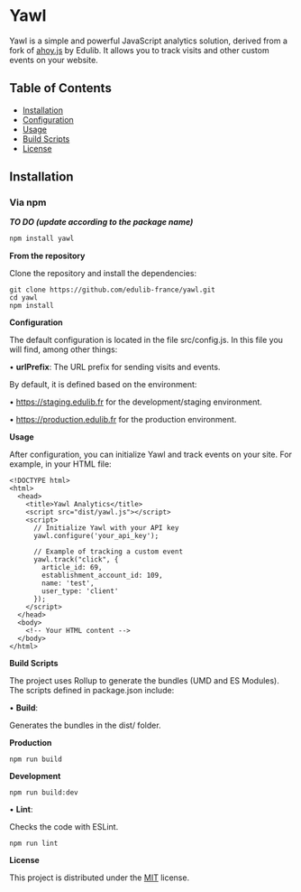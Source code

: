 # Yawl

Yawl is a simple and powerful JavaScript analytics solution, derived from a fork of [ahoy.js](https://github.com/edulib-france/yawl) by Edulib. It allows you to track visits and other custom events on your website.

## Table of Contents

- [Installation](#installation)
- [Configuration](#configuration)
- [Usage](#usage)
- [Build Scripts](#build-scripts)
- [License](#license)

## Installation

### Via npm

**_TO DO (update according to the package name)_**

```bash
npm install yawl
```

**From the repository**

Clone the repository and install the dependencies:

```
git clone https://github.com/edulib-france/yawl.git
cd yawl
npm install
```

**Configuration**

The default configuration is located in the file src/config.js. In this file you will find, among other things:

• **urlPrefix**: The URL prefix for sending visits and events.

By default, it is defined based on the environment:

• https://staging.edulib.fr for the development/staging environment.

• https://production.edulib.fr for the production environment.

**Usage**

After configuration, you can initialize Yawl and track events on your site. For example, in your HTML file:

```
<!DOCTYPE html>
<html>
  <head>
    <title>Yawl Analytics</title>
    <script src="dist/yawl.js"></script>
    <script>
      // Initialize Yawl with your API key
      yawl.configure('your_api_key');

      // Example of tracking a custom event
      yawl.track("click", {
        article_id: 69,
        establishment_account_id: 109,
        name: 'test',
        user_type: 'client'
      });
    </script>
  </head>
  <body>
    <!-- Your HTML content -->
  </body>
</html>
```

**Build Scripts**

The project uses Rollup to generate the bundles (UMD and ES Modules). The scripts defined in package.json include:

• **Build**:

Generates the bundles in the dist/ folder.

**Production**

```
npm run build
```

**Development**

```
npm run build:dev
```

• **Lint**:

Checks the code with ESLint.

```
npm run lint
```

**License**

This project is distributed under the [MIT](LICENSE.txt) license.
